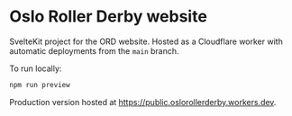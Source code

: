 # Oslo Roller Derby website

SvelteKit project for the ORD website. Hosted as a Cloudflare worker with automatic deployments from the `main` branch.

To run locally:

```bash
npm run preview
```

Production version hosted at https://public.oslorollerderby.workers.dev.
